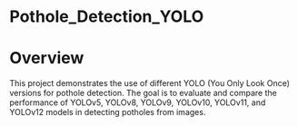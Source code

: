 # Pothole_Detection_YOLO

# Overview

This project demonstrates the use of different YOLO (You Only Look Once) versions for pothole detection. The goal is to evaluate and compare the performance of YOLOv5, YOLOv8, YOLOv9, YOLOv10, YOLOv11, and YOLOv12 models in detecting potholes from images.
